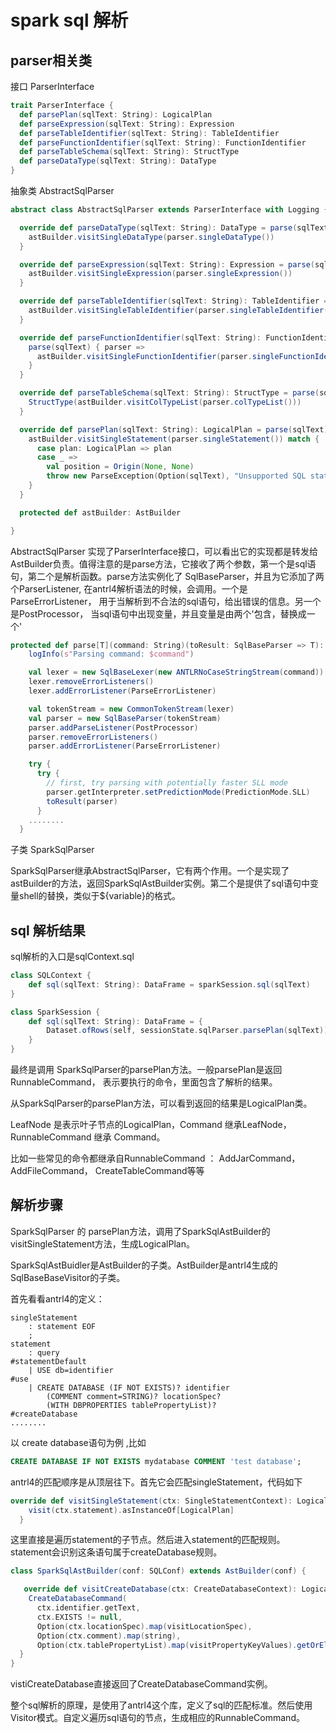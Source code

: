 # spark sql 解析 #

## parser相关类 ##

接口 ParserInterface

```scala
trait ParserInterface {
  def parsePlan(sqlText: String): LogicalPlan
  def parseExpression(sqlText: String): Expression
  def parseTableIdentifier(sqlText: String): TableIdentifier
  def parseFunctionIdentifier(sqlText: String): FunctionIdentifier
  def parseTableSchema(sqlText: String): StructType
  def parseDataType(sqlText: String): DataType
}
```

抽象类 AbstractSqlParser

```scala
abstract class AbstractSqlParser extends ParserInterface with Logging {

  override def parseDataType(sqlText: String): DataType = parse(sqlText) { parser =>
    astBuilder.visitSingleDataType(parser.singleDataType())
  }

  override def parseExpression(sqlText: String): Expression = parse(sqlText) { parser =>
    astBuilder.visitSingleExpression(parser.singleExpression())
  }

  override def parseTableIdentifier(sqlText: String): TableIdentifier = parse(sqlText) { parser =>
    astBuilder.visitSingleTableIdentifier(parser.singleTableIdentifier())
  }

  override def parseFunctionIdentifier(sqlText: String): FunctionIdentifier = {
    parse(sqlText) { parser =>
      astBuilder.visitSingleFunctionIdentifier(parser.singleFunctionIdentifier())
    }
  }

  override def parseTableSchema(sqlText: String): StructType = parse(sqlText) { parser =>
    StructType(astBuilder.visitColTypeList(parser.colTypeList()))
  }

  override def parsePlan(sqlText: String): LogicalPlan = parse(sqlText) { parser =>
    astBuilder.visitSingleStatement(parser.singleStatement()) match {
      case plan: LogicalPlan => plan
      case _ =>
        val position = Origin(None, None)
        throw new ParseException(Option(sqlText), "Unsupported SQL statement", position, position)
    }
  }

  protected def astBuilder: AstBuilder

}

```

AbstractSqlParser 实现了ParserInterface接口，可以看出它的实现都是转发给AstBuilder负责。值得注意的是parse方法，它接收了两个参数，第一个是sql语句，第二个是解析函数。parse方法实例化了 SqlBaseParser，并且为它添加了两个ParserListener, 在antrl4解析语法的时候，会调用。一个是ParseErrorListener， 用于当解析到不合法的sql语句，给出错误的信息。另一个是PostProcessor， 当sql语句中出现变量，并且变量是由两个&apos;包含，替换成一个&apos;

```scala
protected def parse[T](command: String)(toResult: SqlBaseParser => T): T = {
    logInfo(s"Parsing command: $command")

    val lexer = new SqlBaseLexer(new ANTLRNoCaseStringStream(command))
    lexer.removeErrorListeners()
    lexer.addErrorListener(ParseErrorListener)

    val tokenStream = new CommonTokenStream(lexer)
    val parser = new SqlBaseParser(tokenStream)
    parser.addParseListener(PostProcessor)
    parser.removeErrorListeners()
    parser.addErrorListener(ParseErrorListener)

    try {
      try {
        // first, try parsing with potentially faster SLL mode
        parser.getInterpreter.setPredictionMode(PredictionMode.SLL)
        toResult(parser)
      }
    ........
  }
```

子类 SparkSqlParser

SparkSqlParser继承AbstractSqlParser，它有两个作用。一个是实现了astBuilder的方法，返回SparkSqlAstBuilder实例。第二个是提供了sql语句中变量shell的替换，类似于${variable}的格式。

## sql 解析结果 ##

sql解析的入口是sqlContext.sql

```scala
class SQLContext {
	def sql(sqlText: String): DataFrame = sparkSession.sql(sqlText)
}

class SparkSession {
	def sql(sqlText: String): DataFrame = {
    	Dataset.ofRows(self, sessionState.sqlParser.parsePlan(sqlText))
  	}
}
```

最终是调用 SparkSqlParser的parsePlan方法。一般parsePlan是返回RunnableCommand， 表示要执行的命令，里面包含了解析的结果。 

从SparkSqlParser的parsePlan方法，可以看到返回的结果是LogicalPlan类。

LeafNode 是表示叶子节点的LogicalPlan，Command 继承LeafNode， RunnableCommand 继承 Command。

比如一些常见的命令都继承自RunnableCommand ： AddJarCommand， AddFileCommand， CreateTableCommand等等

## 解析步骤 ##

SparkSqlParser 的 parsePlan方法，调用了SparkSqlAstBuilder的visitSingleStatement方法，生成LogicalPlan。

SparkSqlAstBuidler是AstBuilder的子类。AstBuilder是antrl4生成的SqlBaseBaseVisitor的子类。

首先看看antrl4的定义：

```g4
singleStatement
    : statement EOF
    ;
statement
    : query                                                            #statementDefault
    | USE db=identifier                                                #use
    | CREATE DATABASE (IF NOT EXISTS)? identifier
        (COMMENT comment=STRING)? locationSpec?
        (WITH DBPROPERTIES tablePropertyList)?                         #createDatabase
........
```

以 create database语句为例 ,比如

```sql
CREATE DATABASE IF NOT EXISTS mydatabase COMMENT 'test database';
```

antrl4的匹配顺序是从顶层往下。首先它会匹配singleStatement，代码如下

```scala
override def visitSingleStatement(ctx: SingleStatementContext): LogicalPlan = withOrigin(ctx) {
    visit(ctx.statement).asInstanceOf[LogicalPlan]
  }
```

这里直接是遍历statement的子节点。然后进入statement的匹配规则。statement会识别这条语句属于createDatabase规则。

```scala
class SparkSqlAstBuilder(conf: SQLConf) extends AstBuilder(conf) {

   override def visitCreateDatabase(ctx: CreateDatabaseContext): LogicalPlan = withOrigin(ctx) {
    CreateDatabaseCommand(
      ctx.identifier.getText,
      ctx.EXISTS != null,
      Option(ctx.locationSpec).map(visitLocationSpec),
      Option(ctx.comment).map(string),
      Option(ctx.tablePropertyList).map(visitPropertyKeyValues).getOrElse(Map.empty))
  }
}
```

vistiCreateDatabase直接返回了CreateDatabaseCommand实例。

整个sql解析的原理，是使用了antrl4这个库，定义了sql的匹配标准。然后使用Visitor模式。自定义遍历sql语句的节点，生成相应的RunnableCommand。